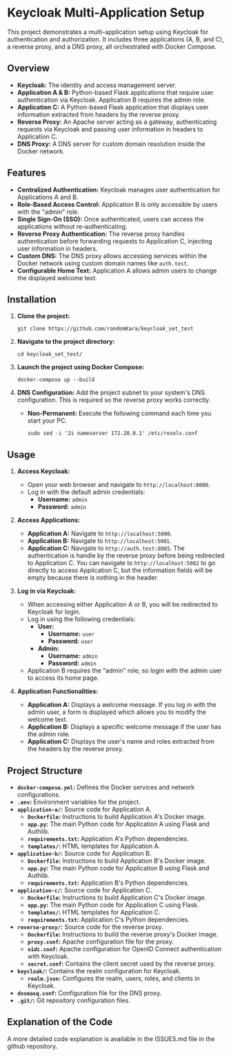 # Keycloak Multi-Application Setup

This project demonstrates a multi-application setup using Keycloak for authentication and authorization. It includes three applications (A, B, and C), a reverse proxy, and a DNS proxy, all orchestrated with Docker Compose.

## Overview

- **Keycloak:** The identity and access management server.
- **Application A & B:** Python-based Flask applications that require user authentication via Keycloak. Application B requires the admin role.
- **Application C:** A Python-based Flask application that displays user information extracted from headers by the reverse proxy.
- **Reverse Proxy:** An Apache server acting as a gateway, authenticating requests via Keycloak and passing user information in headers to Application C.
- **DNS Proxy:** A DNS server for custom domain resolution inside the Docker network.

## Features

- **Centralized Authentication:** Keycloak manages user authentication for Applications A and B.
- **Role-Based Access Control:** Application B is only accessible by users with the "admin" role.
- **Single Sign-On (SSO):** Once authenticated, users can access the applications without re-authenticating.
- **Reverse Proxy Authentication:** The reverse proxy handles authentication before forwarding requests to Application C, injecting user information in headers.
- **Custom DNS:** The DNS proxy allows accessing services within the Docker network using custom domain names like `auth.test`.
- **Configurable Home Text:** Application A allows admin users to change the displayed welcome text.

## Installation

1. **Clone the project:**

   ```shell
   git clone https://github.com/randomKara/keycloak_set_test
   ```

2. **Navigate to the project directory:**

   ```shell
   cd keycloak_set_test/
   ```

3. **Launch the project using Docker Compose:**

   ```shell
   docker-compose up --build
   ```

4. **DNS Configuration:** Add the project subnet to your system's DNS configuration. This is required so the reverse proxy works correctly.

   - **Non-Permanent:** Execute the following command each time you start your PC.

      ```shell
      sudo sed -i '2i nameserver 172.28.0.1' /etc/resolv.conf
      ```
 

## Usage

1. **Access Keycloak:**
   - Open your web browser and navigate to `http://localhost:8080`.
   - Log in with the default admin credentials:
     - **Username:** `admin`
     - **Password:** `admin`

2. **Access Applications:**
   - **Application A:** Navigate to `http://localhost:5000`. 
   - **Application B:** Navigate to `http://localhost:5001`.
   - **Application C:** Navigate to `http://auth.test:8085`. The authentication is handle by the reverse proxy before being redirected to Application C. You can navigate to `http://localhost:5002` to go directly to access Application C, but the information fields will be empty because there is nothing in the header. 

3. **Log in via Keycloak:**
   - When accessing either Application A or B, you will be redirected to Keycloak for login.
   - Log in using the following credentials:
     - **User:**
       - **Username:** `user`
       - **Password:** `user`
     - **Admin:**
       - **Username:** `admin`
       - **Password:** `admin`
   - Application B requires the "admin" role; so login with the admin user to access its home page.

4. **Application Functionalities:**
   - **Application A:** Displays a welcome message. If you log in with the admin user, a form is displayed which allows you to modify the welcome text.
   - **Application B:** Displays a specific welcome message if the user has the admin role.
   - **Application C:** Displays the user's name and roles extracted from the headers by the reverse proxy.

## Project Structure

- **`docker-compose.yml`:** Defines the Docker services and network configurations.
- **`.env`:** Environment variables for the project.
- **`application-a/`:** Source code for Application A.
    - **`Dockerfile`:** Instructions to build Application A's Docker image.
    - **`app.py`:** The main Python code for Application A using Flask and Authlib.
    - **`requirements.txt`:** Application A's Python dependencies.
    - **`templates/`:** HTML templates for Application A.
- **`application-b/`:** Source code for Application B.
    - **`Dockerfile`:** Instructions to build Application B's Docker image.
    - **`app.py`:** The main Python code for Application B using Flask and Authlib.
    - **`requirements.txt`:** Application B's Python dependencies.
- **`application-c/`:** Source code for Application C.
    - **`Dockerfile`:** Instructions to build Application C's Docker image.
    - **`app.py`:** The main Python code for Application C using Flask.
     - **`templates/`:** HTML templates for Application C.
    - **`requirements.txt`:** Application C's Python dependencies.
- **`reverse-proxy/`:** Source code for the reverse proxy.
    - **`Dockerfile`:** Instructions to build the reverse proxy's Docker image.
    - **`proxy.conf`:** Apache configuration file for the proxy.
    - **`oidc.conf`:** Apache configuration for OpenID Connect authentication with Keycloak.
    - **`secret.conf`:** Contains the client secret used by the reverse proxy.
- **`keycloak/`:** Contains the realm configuration for Keycloak.
  - **`realm.json`:** Configures the realm, users, roles, and clients in Keycloak.
- **`dnsmasq.conf`:** Configuration file for the DNS proxy.
- **`.git/`:** Git repository configuration files.

## Explanation of the Code
A more detailed code explanation is available in the ISSUES.md file in the github repository.
